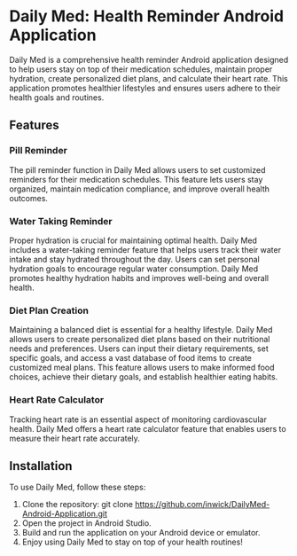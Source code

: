 # Daily Med: Health Reminder Android Application

Daily Med is a comprehensive health reminder Android application designed to help users stay on top of their medication schedules, maintain proper hydration, create personalized diet plans, and calculate their heart rate. This application promotes healthier lifestyles and ensures users adhere to their health goals and routines.

## Features

### Pill Reminder
The pill reminder function in Daily Med allows users to set customized reminders for their medication schedules. This feature lets users stay organized, maintain medication compliance, and improve overall health outcomes.

### Water Taking Reminder
Proper hydration is crucial for maintaining optimal health. Daily Med includes a water-taking reminder feature that helps users track their water intake and stay hydrated throughout the day. Users can set personal hydration goals to encourage regular water consumption. Daily Med promotes healthy hydration habits and improves well-being and overall health.

### Diet Plan Creation
Maintaining a balanced diet is essential for a healthy lifestyle. Daily Med allows users to create personalized diet plans based on their nutritional needs and preferences. Users can input their dietary requirements, set specific goals, and access a vast database of food items to create customized meal plans. This feature allows users to make informed food choices, achieve their dietary goals, and establish healthier eating habits.

### Heart Rate Calculator
Tracking heart rate is an essential aspect of monitoring cardiovascular health. Daily Med offers a heart rate calculator feature that enables users to measure their heart rate accurately.

## Installation
To use Daily Med, follow these steps:
1. Clone the repository: git clone https://github.com/inwick/DailyMed-Android-Application.git
2. Open the project in Android Studio.
3. Build and run the application on your Android device or emulator.
4. Enjoy using Daily Med to stay on top of your health routines!

